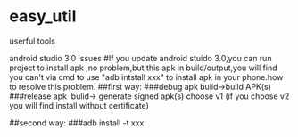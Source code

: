 # easy_util
userful tools

android studio 3.0 issues
#If you update android stuido 3.0,you can run project to install apk ,no problem,but this apk in build/output,you will find you can't via cmd to use "adb intstall xxx" to install apk in your phone.how to resolve this problem.
##first way:
###debug apk    bulid->build APK(s)   
###release apk  bulid-> generate signed apk(s)   choose v1   (if you choose v2 you will find install without certificate)

##second way:
###adb install -t xxx
        
        
